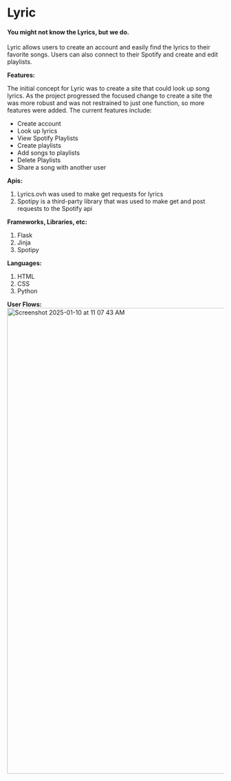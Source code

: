 <h1>Lyric</h1>
<h4>You might not know the Lyrics, but we do.</h4>

Lyric allows users to create an account and easily find the lyrics to their favorite songs. Users can also connect to their Spotify and create and edit playlists.

<b>Features:</b>

The initial concept for Lyric was to create a site that could look up song lyrics. As the project progressed the focused change to create a site the was more robust and was not restrained to just one function, so more features were added. The current features include:

<ul>
<li>Create account</li>
<li>Look up lyrics</li>
<li>View Spotify Playlists</li>
<li>Create playlists</li>
<li>Add songs to playlists</li>
<li>Delete Playlists</li>
<li>Share a song with another user</li>
</ul>

<b>Apis:</b>
1.	Lyrics.ovh was used to make get requests for lyrics
2.	Spotipy is a third-party library that was used to make get and post requests to the Spotify api

<b>Frameworks, Libraries, etc:</b>
<ol>
  <li>Flask</li>
  <li>Jinja</li>
  <li>Spotipy</li>
</ol>

<b>Languages:</b>
<ol>
  <li>HTML</li>
  <li>CSS</li>
  <li>Python</li>
</ol>

<b>User Flows:</b>
<img width="1085" alt="Screenshot 2025-01-10 at 11 07 43 AM" src="https://github.com/user-attachments/assets/b9e99b60-bb70-4294-8484-b17ad49a632b" />


